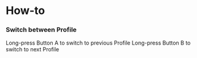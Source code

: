 # How-to

### Switch between Profile

Long-press Button A to switch to previous Profile
Long-press Button B to switch to next Profile



